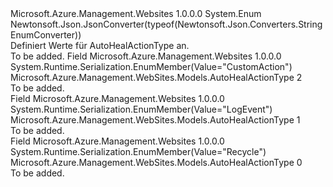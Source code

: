 <Type Name="AutoHealActionType" FullName="Microsoft.Azure.Management.WebSites.Models.AutoHealActionType">
  <TypeSignature Language="C#" Value="public enum AutoHealActionType" />
  <TypeSignature Language="ILAsm" Value=".class public auto ansi sealed AutoHealActionType extends System.Enum" />
  <TypeSignature Language="DocId" Value="T:Microsoft.Azure.Management.WebSites.Models.AutoHealActionType" />
  <TypeSignature Language="VB.NET" Value="Public Enum AutoHealActionType" />
  <TypeSignature Language="F#" Value="type AutoHealActionType = " />
  <AssemblyInfo>
    <AssemblyName>Microsoft.Azure.Management.Websites</AssemblyName>
    <AssemblyVersion>1.0.0.0</AssemblyVersion>
  </AssemblyInfo>
  <Base>
    <BaseTypeName>System.Enum</BaseTypeName>
  </Base>
  <Attributes>
    <Attribute>
      <AttributeName>Newtonsoft.Json.JsonConverter(typeof(Newtonsoft.Json.Converters.StringEnumConverter))</AttributeName>
    </Attribute>
  </Attributes>
  <Docs>
    <summary>
            Definiert Werte für AutoHealActionType an.
            </summary>
    <remarks>To be added.</remarks>
  </Docs>
  <Members>
    <Member MemberName="CustomAction">
      <MemberSignature Language="C#" Value="CustomAction" />
      <MemberSignature Language="ILAsm" Value=".field public static literal valuetype Microsoft.Azure.Management.WebSites.Models.AutoHealActionType CustomAction = int32(2)" />
      <MemberSignature Language="DocId" Value="F:Microsoft.Azure.Management.WebSites.Models.AutoHealActionType.CustomAction" />
      <MemberSignature Language="VB.NET" Value="CustomAction" />
      <MemberSignature Language="F#" Value="CustomAction = 2" Usage="Microsoft.Azure.Management.WebSites.Models.AutoHealActionType.CustomAction" />
      <MemberType>Field</MemberType>
      <AssemblyInfo>
        <AssemblyName>Microsoft.Azure.Management.Websites</AssemblyName>
        <AssemblyVersion>1.0.0.0</AssemblyVersion>
      </AssemblyInfo>
      <Attributes>
        <Attribute>
          <AttributeName>System.Runtime.Serialization.EnumMember(Value="CustomAction")</AttributeName>
        </Attribute>
      </Attributes>
      <ReturnValue>
        <ReturnType>Microsoft.Azure.Management.WebSites.Models.AutoHealActionType</ReturnType>
      </ReturnValue>
      <MemberValue>2</MemberValue>
      <Docs>
        <summary>To be added.</summary>
      </Docs>
    </Member>
    <Member MemberName="LogEvent">
      <MemberSignature Language="C#" Value="LogEvent" />
      <MemberSignature Language="ILAsm" Value=".field public static literal valuetype Microsoft.Azure.Management.WebSites.Models.AutoHealActionType LogEvent = int32(1)" />
      <MemberSignature Language="DocId" Value="F:Microsoft.Azure.Management.WebSites.Models.AutoHealActionType.LogEvent" />
      <MemberSignature Language="VB.NET" Value="LogEvent" />
      <MemberSignature Language="F#" Value="LogEvent = 1" Usage="Microsoft.Azure.Management.WebSites.Models.AutoHealActionType.LogEvent" />
      <MemberType>Field</MemberType>
      <AssemblyInfo>
        <AssemblyName>Microsoft.Azure.Management.Websites</AssemblyName>
        <AssemblyVersion>1.0.0.0</AssemblyVersion>
      </AssemblyInfo>
      <Attributes>
        <Attribute>
          <AttributeName>System.Runtime.Serialization.EnumMember(Value="LogEvent")</AttributeName>
        </Attribute>
      </Attributes>
      <ReturnValue>
        <ReturnType>Microsoft.Azure.Management.WebSites.Models.AutoHealActionType</ReturnType>
      </ReturnValue>
      <MemberValue>1</MemberValue>
      <Docs>
        <summary>To be added.</summary>
      </Docs>
    </Member>
    <Member MemberName="Recycle">
      <MemberSignature Language="C#" Value="Recycle" />
      <MemberSignature Language="ILAsm" Value=".field public static literal valuetype Microsoft.Azure.Management.WebSites.Models.AutoHealActionType Recycle = int32(0)" />
      <MemberSignature Language="DocId" Value="F:Microsoft.Azure.Management.WebSites.Models.AutoHealActionType.Recycle" />
      <MemberSignature Language="VB.NET" Value="Recycle" />
      <MemberSignature Language="F#" Value="Recycle = 0" Usage="Microsoft.Azure.Management.WebSites.Models.AutoHealActionType.Recycle" />
      <MemberType>Field</MemberType>
      <AssemblyInfo>
        <AssemblyName>Microsoft.Azure.Management.Websites</AssemblyName>
        <AssemblyVersion>1.0.0.0</AssemblyVersion>
      </AssemblyInfo>
      <Attributes>
        <Attribute>
          <AttributeName>System.Runtime.Serialization.EnumMember(Value="Recycle")</AttributeName>
        </Attribute>
      </Attributes>
      <ReturnValue>
        <ReturnType>Microsoft.Azure.Management.WebSites.Models.AutoHealActionType</ReturnType>
      </ReturnValue>
      <MemberValue>0</MemberValue>
      <Docs>
        <summary>To be added.</summary>
      </Docs>
    </Member>
  </Members>
</Type>